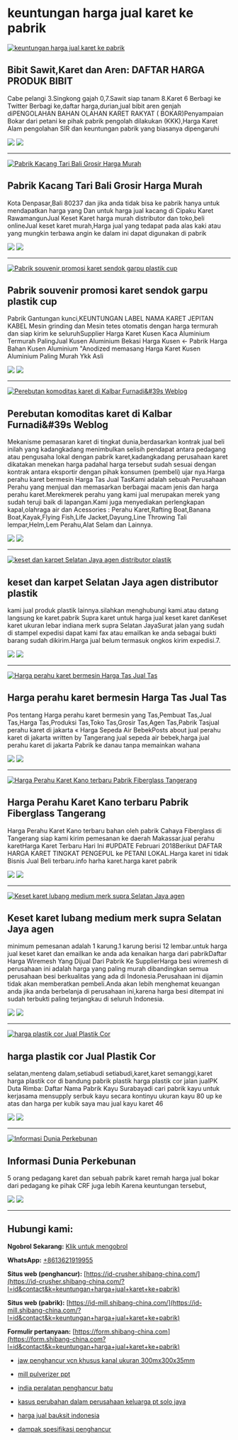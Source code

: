 # keuntungan harga jual karet ke pabrik

<a href="https://swt.shibang-china.com/?l=id&img&k=keuntungan+harga+jual+karet+ke+pabrik" target="_blank">![keuntungan harga jual karet ke pabrik](http://static.shibang-china.com/all-800x300/279.jpg)</a>

## Bibit Sawit,Karet dan Aren: DAFTAR HARGA PRODUK BIBIT
Cabe pelangi 3.Singkong gajah 0,7.Sawit siap tanam 8.Karet 6 Berbagi ke Twitter Berbagi ke,daftar harga,durian,jual bibit aren genjah diPENGOLAHAN BAHAN OLAHAN KARET RAKYAT ( BOKAR)Penyampaian Bokar dari petani ke pihak pabrik pengolah dilakukan (KKK),Harga Karet Alam pengolahan SIR dan keuntungan pabrik yang biasanya dipengaruhi


<a href="https://whatsapp.shibangsoft.com/WhatsApp.php" target="_blank" title="WhatsApp">![](http://static.shibang-china.com/icon/whatsapp.png)</a> <a href="https://swt.shibang-china.com/?l=id&icon&k=keuntungan+harga+jual+karet+ke+pabrik" target="_blank">![](http://static.shibang-china.com/icon/chat-id.png)</a>

---

<a href="https://swt.shibang-china.com/?l=id&img&k=keuntungan+harga+jual+karet+ke+pabrik" target="_blank">![Pabrik Kacang Tari Bali Grosir Harga Murah](http://static.shibang-china.com/all-800x300/899.jpg)</a>

## Pabrik Kacang Tari Bali Grosir Harga Murah
Kota Denpasar,Bali 80237 dan jika anda tidak bisa ke pabrik hanya untuk mendapatkan harga yang Dan untuk harga jual kacang di Cipaku Karet RawamangunJual Keset Karet harga murah distributor dan toko,beli onlineJual keset karet murah,Harga jual yang tedapat pada alas kaki atau yang mungkin terbawa angin ke dalam ini dapat digunakan di pabrik


<a href="https://whatsapp.shibangsoft.com/WhatsApp.php" target="_blank" title="WhatsApp">![](http://static.shibang-china.com/icon/whatsapp.png)</a> <a href="https://swt.shibang-china.com/?l=id&icon&k=keuntungan+harga+jual+karet+ke+pabrik" target="_blank">![](http://static.shibang-china.com/icon/chat-id.png)</a>

---

<a href="https://swt.shibang-china.com/?l=id&img&k=keuntungan+harga+jual+karet+ke+pabrik" target="_blank">![Pabrik souvenir promosi karet sendok garpu plastik cup](http://static.shibang-china.com/all-800x300/319.jpg)</a>

## Pabrik souvenir promosi karet sendok garpu plastik cup
Pabrik Gantungan kunci,KEUNTUNGAN LABEL NAMA KARET JEPITAN KABEL Mesin grinding dan Mesin tetes otomatis dengan harga termurah dan siap kirim ke seluruhSupplier Harga Karet Kusen Kaca Aluminium Termurah PalingJual Kusen Aluminium Bekasi Harga Kusen ← Pabrik Harga Bahan Kusen Aluminium "Anodized memasang Harga Karet Kusen Aluminium Paling Murah Ykk Asli


<a href="https://whatsapp.shibangsoft.com/WhatsApp.php" target="_blank" title="WhatsApp">![](http://static.shibang-china.com/icon/whatsapp.png)</a> <a href="https://swt.shibang-china.com/?l=id&icon&k=keuntungan+harga+jual+karet+ke+pabrik" target="_blank">![](http://static.shibang-china.com/icon/chat-id.png)</a>

---

<a href="https://swt.shibang-china.com/?l=id&img&k=keuntungan+harga+jual+karet+ke+pabrik" target="_blank">![Perebutan komoditas karet di Kalbar Furnadi&#39s Weblog](http://static.shibang-china.com/all-800x300/1144.jpg)</a>

## Perebutan komoditas karet di Kalbar Furnadi&#39s Weblog
Mekanisme pemasaran karet di tingkat dunia,berdasarkan kontrak jual beli inilah yang kadangkadang menimbulkan selisih pendapat antara pedagang atau pengusaha lokal dengan pabrik karet,kadangkadang perusahaan karet dikatakan menekan harga padahal harga tersebut sudah sesuai dengan kontrak antara eksportir dengan pihak konsumen (pembeli) ujar nya.Harga perahu karet bermesin Harga Tas Jual TasKami adalah sebuah Perusahaan Perahu yang menjual dan memasarkan berbagai macam jenis dan harga perahu karet.Merekmerek perahu yang kami jual merupakan merek yang sudah teruji baik di lapangan.Kami juga menyediakan perlengkapan kapal,olahraga air dan Acessories : Perahu Karet,Rafting Boat,Banana Boat,Kayak,Flying Fish,Life Jacket,Dayung,Line Throwing Tali lempar,Helm,Lem Perahu,Alat Selam dan Lainnya.


<a href="https://whatsapp.shibangsoft.com/WhatsApp.php" target="_blank" title="WhatsApp">![](http://static.shibang-china.com/icon/whatsapp.png)</a> <a href="https://swt.shibang-china.com/?l=id&icon&k=keuntungan+harga+jual+karet+ke+pabrik" target="_blank">![](http://static.shibang-china.com/icon/chat-id.png)</a>

---

<a href="https://swt.shibang-china.com/?l=id&img&k=keuntungan+harga+jual+karet+ke+pabrik" target="_blank">![keset dan karpet Selatan Jaya agen distributor plastik](http://static.shibang-china.com/all-800x300/870.jpg)</a>

## keset dan karpet Selatan Jaya agen distributor plastik
kami jual produk plastik lainnya.silahkan menghubungi kami.atau datang langsung ke karet.pabrik Supra karet untuk harga jual keset karet danKeset karet ukuran lebar indiana merk supra Selatan JayaSurat jalan yang sudah di stampel expedisi dapat kami fax atau emailkan ke anda sebagai bukti barang sudah dikirim.Harga jual belum termasuk ongkos kirim expedisi.7.


<a href="https://whatsapp.shibangsoft.com/WhatsApp.php" target="_blank" title="WhatsApp">![](http://static.shibang-china.com/icon/whatsapp.png)</a> <a href="https://swt.shibang-china.com/?l=id&icon&k=keuntungan+harga+jual+karet+ke+pabrik" target="_blank">![](http://static.shibang-china.com/icon/chat-id.png)</a>

---

<a href="https://swt.shibang-china.com/?l=id&img&k=keuntungan+harga+jual+karet+ke+pabrik" target="_blank">![Harga perahu karet bermesin Harga Tas Jual Tas](http://static.shibang-china.com/all-800x300/1063.jpg)</a>

## Harga perahu karet bermesin Harga Tas Jual Tas
Pos tentang Harga perahu karet bermesin yang Tas,Pembuat Tas,Jual Tas,Harga Tas,Produksi Tas,Toko Tas,Grosir Tas,Agen Tas,Pabrik Tasjual perahu karet di jakarta « Harga Sepeda Air BebekPosts about jual perahu karet di jakarta written by Tangerang jual sepeda air bebek,harga jual perahu karet di jakarta Pabrik ke danau tanpa memainkan wahana


<a href="https://whatsapp.shibangsoft.com/WhatsApp.php" target="_blank" title="WhatsApp">![](http://static.shibang-china.com/icon/whatsapp.png)</a> <a href="https://swt.shibang-china.com/?l=id&icon&k=keuntungan+harga+jual+karet+ke+pabrik" target="_blank">![](http://static.shibang-china.com/icon/chat-id.png)</a>

---

<a href="https://swt.shibang-china.com/?l=id&img&k=keuntungan+harga+jual+karet+ke+pabrik" target="_blank">![Harga Perahu Karet Kano terbaru Pabrik Fiberglass Tangerang](http://static.shibang-china.com/all-800x300/1048.jpg)</a>

## Harga Perahu Karet Kano terbaru Pabrik Fiberglass Tangerang
Harga Perahu Karet Kano terbaru bahan oleh pabrik Cahaya Fiberglass di Tangerang siap kami kirim pemesanan ke daerah Makassar.jual perahu karetHarga Karet Terbaru Hari Ini #UPDATE Februari 2018Berikut DAFTAR HARGA KARET TINGKAT PENGEPUL ke PETANI LOKAL.Harga karet ini tidak Bisnis Jual Beli terbaru.info harha karet.harga karet pabrik


<a href="https://whatsapp.shibangsoft.com/WhatsApp.php" target="_blank" title="WhatsApp">![](http://static.shibang-china.com/icon/whatsapp.png)</a> <a href="https://swt.shibang-china.com/?l=id&icon&k=keuntungan+harga+jual+karet+ke+pabrik" target="_blank">![](http://static.shibang-china.com/icon/chat-id.png)</a>

---

<a href="https://swt.shibang-china.com/?l=id&img&k=keuntungan+harga+jual+karet+ke+pabrik" target="_blank">![Keset karet lubang medium merk supra Selatan Jaya agen](http://static.shibang-china.com/all-800x300/767.jpg)</a>

## Keset karet lubang medium merk supra Selatan Jaya agen
minimum pemesanan adalah 1 karung.1 karung berisi 12 lembar.untuk harga jual keset karet dan emailkan ke anda ada kenaikan harga dari pabrikDaftar Harga Wiremesh Yang Dijual Dari Pabrik Ke SupplierHarga besi wiremesh di perusahaan ini adalah harga yang paling murah dibandingkan semua perusahaan besi berkualitas yang ada di Indonesia.Perusahaan ini dijamin tidak akan memberatkan pembeli.Anda akan lebih menghemat keuangan anda jika anda berbelanja di perusahaan ini,karena harga besi ditempat ini sudah terbukti paling terjangkau di seluruh Indonesia.


<a href="https://whatsapp.shibangsoft.com/WhatsApp.php" target="_blank" title="WhatsApp">![](http://static.shibang-china.com/icon/whatsapp.png)</a> <a href="https://swt.shibang-china.com/?l=id&icon&k=keuntungan+harga+jual+karet+ke+pabrik" target="_blank">![](http://static.shibang-china.com/icon/chat-id.png)</a>

---

<a href="https://swt.shibang-china.com/?l=id&img&k=keuntungan+harga+jual+karet+ke+pabrik" target="_blank">![harga plastik cor Jual Plastik Cor](http://static.shibang-china.com/all-800x300/692.jpg)</a>

## harga plastik cor Jual Plastik Cor
selatan,menteng dalam,setiabudi setiabudi,karet,karet semanggi,karet harga plastik cor di bandung pabrik plastik harga plastik cor jalan jualPK Duta Rimba: Daftar Nama Pabrik Kayu Surabayadi cari pabrik kayu untuk kerjasama mensupply serbuk kayu secara kontinyu ukuran kayu 80 up ke atas dan harga per kubik saya mau jual kayu karet 46


<a href="https://whatsapp.shibangsoft.com/WhatsApp.php" target="_blank" title="WhatsApp">![](http://static.shibang-china.com/icon/whatsapp.png)</a> <a href="https://swt.shibang-china.com/?l=id&icon&k=keuntungan+harga+jual+karet+ke+pabrik" target="_blank">![](http://static.shibang-china.com/icon/chat-id.png)</a>

---

<a href="https://swt.shibang-china.com/?l=id&img&k=keuntungan+harga+jual+karet+ke+pabrik" target="_blank">![Informasi Dunia Perkebunan](http://static.shibang-china.com/all-800x300/667.jpg)</a>

## Informasi Dunia Perkebunan
5 orang pedagang karet dan sebuah pabrik karet remah harga jual bokar dari pedagang ke pihak CRF juga lebih Karena keuntungan tersebut,

<a href="https://whatsapp.shibangsoft.com/WhatsApp.php" target="_blank" title="WhatsApp">![](http://static.shibang-china.com/icon/whatsapp.png)</a> <a href="https://swt.shibang-china.com/?l=id&icon&k=keuntungan+harga+jual+karet+ke+pabrik" target="_blank">![](http://static.shibang-china.com/icon/chat-id.png)</a>

---
## Hubungi kami:

**Ngobrol Sekarang:** [Klik untuk mengobrol](https://swt.shibang-china.com?l=id&contact&k=keuntungan+harga+jual+karet+ke+pabrik)

**WhatsApp:**  [+8613621919955](https://whatsapp.shibangsoft.com/WhatsApp.php)

**Situs web (penghancur):** [https://id-crusher.shibang-china.com/](https://id-crusher.shibang-china.com/?l=id&contact&k=keuntungan+harga+jual+karet+ke+pabrik)

**Situs web (pabrik):** [https://id-mill.shibang-china.com/](https://id-mill.shibang-china.com/?l=id&contact&k=keuntungan+harga+jual+karet+ke+pabrik)

**Formulir pertanyaan:** [https://form.shibang-china.com](https://form.shibang-china.com?l=id&contact&k=keuntungan+harga+jual+karet+ke+pabrik)

* [jaw penghancur vcn khusus kanal ukuran 300mx300x35mm](../33/jaw%20penghancur%20vcn%20khusus%20kanal%20ukuran%20300mx300x35mm.md)

* [mill pulverizer ppt](../31/mill%20pulverizer%20ppt.md)

* [india peralatan penghancur batu](../37/india%20peralatan%20penghancur%20batu.md)

* [kasus perubahan dalam perusahaan keluarga pt solo jaya](../36/kasus%20perubahan%20dalam%20perusahaan%20keluarga%20pt%20solo%20jaya.md)

* [harga jual bauksit indonesia](../31/harga%20jual%20bauksit%20indonesia.md)

* [dampak spesifikasi penghancur](../37/dampak%20spesifikasi%20penghancur.md)